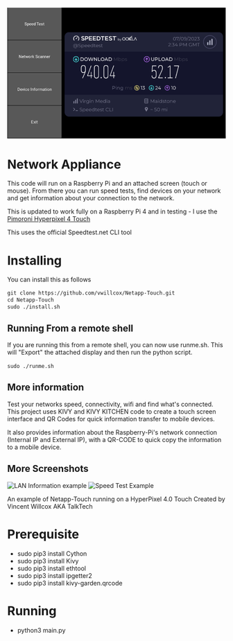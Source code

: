 ![New Speed Test Screen](speedtest-new.png)

# Network Appliance
This code will run on a Raspberry Pi and an attached screen (touch or mouse). From there you can run speed tests, find devices on your network and get information about your connection to the network.

This is updated to work fully on a Raspberry Pi 4 and in testing - I use the [Pimoroni Hyperpixel 4 Touch](https://shop.pimoroni.com/products/hyperpixel-4?variant=12569485443155)

This uses the official Speedtest.net CLI tool

# Installing
You can install this as follows
```
git clone https://github.com/vwillcox/Netapp-Touch.git
cd Netapp-Touch
sudo ./install.sh
```

## Running From a remote shell
If you are running this from a remote shell, you can now use runme.sh. This will "Export" the attached display and then run the python script.

```sudo ./runme.sh```

## More information

Test your networks speed, connectivity, wifi and find what's connected. This project uses KIVY and KIVY KITCHEN code to create a
touch screen interface and QR Codes for quick information transfer to mobile devices.

It also provides information about the Raspberry-Pi's network connection (Internal IP and External IP), with a QR-CODE to quick copy
the information to a mobile device.

## More Screenshots
![LAN Information example](https://talktech.info/wp-content/uploads/2023/07/laninfo.png)
![Speed Test Example](https://talktech.info/wp-content/uploads/2023/07/speedtest.png)

An example of Netapp-Touch running on a HyperPixel 4.0 Touch
Created by Vincent Willcox AKA TalkTech

# Prerequisite 
- sudo pip3 install Cython
- sudo pip3 install Kivy
- sudo pip3 install ethtool
- sudo pip3 install ipgetter2
- sudo pip3 install kivy-garden.qrcode

# Running
- python3 main.py
